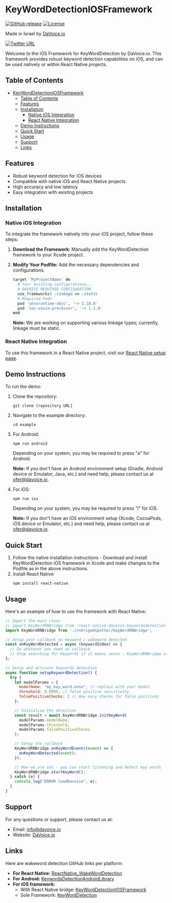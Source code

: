 # KeyWordDetectionIOSFramework

[![GitHub release](https://img.shields.io/github/release/frymanofer/KeyWordDetectionIOSFramework.svg)](https://github.com/frymanofer/KeyWordDetectionIOSFramework/releases)
[![License](https://img.shields.io/badge/License-Apache%202.0-blue.svg)](https://opensource.org/licenses/Apache-2.0)

Made in Israel by [DaVoice.io](https://davoice.io)

[![Twitter URL](https://img.shields.io/twitter/url?style=social&url=https%3A%2F%2Ftwitter.com%2FDaVoiceAI)](https://twitter.com/DaVoiceAI)

Welcome to the iOS Framework for KeyWordDetection by DaVoice.io. This framework provides robust keyword detection capabilities on iOS, and can be used natively or within React Native projects.

## Table of Contents

- [KeyWordDetectionIOSFramework](#keyworddetectioniosframework)
  - [Table of Contents](#table-of-contents)
  - [Features](#features)
  - [Installation](#installation)
    - [Native iOS Integration](#native-ios-integration)
    - [React Native Integration](#react-native-integration)
  - [Demo Instructions](#demo-instructions)
  - [Quick Start](#quick-start)
  - [Usage](#usage)
  - [Support](#support)
  - [Links](#links)

## Features

- Robust keyword detection for iOS devices
- Compatible with native iOS and React Native projects
- High accuracy and low latency
- Easy integration with existing projects

## Installation

### Native iOS Integration

To integrate the framework natively into your iOS project, follow these steps:

1. **Download the Framework:** Manually add the KeyWordDetection framework to your Xcode project.

2. **Modify Your Podfile:** Add the necessary dependencies and configurations.

   ```ruby
   target 'MyProjectName' do
     # Your existing configurations...
     # DAVOICE REQUIRED CONFIGURATION
     use_frameworks! :linkage => :static
     # Required Pods
     pod 'onnxruntime-objc', '~> 1.18.0'
     pod 'ios-voice-processor', '~> 1.1.0'
   end
   ```

   **Note:** We are working on supporting various linkage types; currently, linkage must be static.

### React Native Integration

To use this framework in a React Native project, visit our [React Native setup page](https://github.com/frymanofer/ReactNative_WakeWordDetection).

## Demo Instructions

To run the demo:

1. Clone the repository:
   ```
   git clone [repository URL]
   ```

2. Navigate to the example directory:
   ```
   cd example
   ```

3. For Android:
   ```
   npm run android
   ```
   Depending on your system, you may be required to press "a" for Android.

   **Note:** If you don't have an Android environment setup (Gradle, Android device or Emulator, Java, etc.) and need help, please contact us at ofer@davoice.io.

4. For iOS:
   ```
   npm run ios
   ```
   Depending on your system, you may be required to press "i" for iOS.

   **Note:** If you don't have an iOS environment setup (Xcode, CocoaPods, iOS device or Emulator, etc.) and need help, please contact us at ofer@davoice.io.

## Quick Start

1. Follow the native installation instructions - Download and install KeyWordDetection iOS framework in Xcode and make changes to the Podfile as in the above instructions.
2. Install React Native:
   ```
   npm install react-native
   ```

## Usage

Here's an example of how to use the framework with React Native:

```javascript
// Import the main class
// import KeyWordRNBridge from 'react-native-davoice-keywordsdetection'; // Not yet available
import KeyWordRNBridge from './rnbrigedspotter/KeyWordRNBridge';

// Setup your callback on keyword / wakeword detected
const onKeyWordDetected = async (keywordIndex) => {
  // Do whatever you need on callback
  // Stop searching for Keywords if it makes sense - KeyWordRNBridge.stopKeyWord();
};

// Setup and activate keywords detection
async function setupKeywordDetection() {
  try {
    let modelParams = {
      modelName: "my_key_word.onnx", // replace with your model
      threshold: 0.9999, // false positive sensitivity
      falsePositiveChecks: 2 // How many checks for false positives
    };

    // Initialize the detection
    const result = await KeyWordRNBridge.initKeyWord(
      modelParams.modelName, 
      modelParams.threshold, 
      modelParams.falsePositiveChecks
    );

    // Setup the callback
    KeyWordRNBridge.onKeyWordEvent((event) => {
      onKeyWordDetected(event);
    });

    // Now we are set - you can start listening and detect key words
    KeyWordRNBridge.startKeyWord();
  } catch (e) {
    console.log("ERROR loadDavoice", e);
  }
}
```

## Support

For any questions or support, please contact us at:

- Email: info@davoice.io
- Website: [DaVoice.io](https://davoice.io)

## Links

Here are wakeword detection GitHub links per platform:

- **For React Native:** [ReactNative_WakeWordDetection](https://github.com/frymanofer/ReactNative_WakeWordDetection)
- **For Android:** [KeywordsDetectionAndroidLibrary](https://github.com/frymanofer/KeywordsDetectionAndroidLibrary)
- **For iOS framework:** 
  - With React Native bridge: [KeyWordDetectionIOSFramework](https://github.com/frymanofer/KeyWordDetectionIOSFramework)
  - Sole Framework: [KeyWordDetection](https://github.com/frymanofer/KeyWordDetection)
